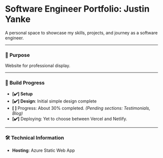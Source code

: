 # **Software Engineer Portfolio: Justin Yanke**

A personal space to showcase my skills, projects, and journey as a software engineer.

---

### 🎯 **Purpose**

Website for professional display.

---

### 🚧 **Build Progress**

- **[✔️] Setup**
- **[✔️] Design**: Initial simple design complete
- **[ ]** Progress: About 30% completed. _(Pending sections: Testimonials, Blog)_
- **[✔️]** Deploying: Yet to choose between Vercel and Netlify.

---

### 🛠 **Technical Information**

- **Hosting**: Azure Static Web App
